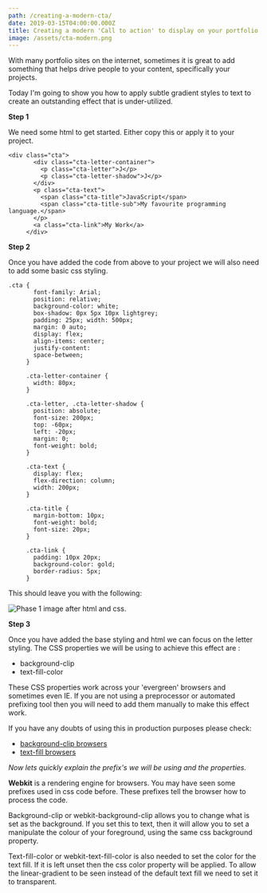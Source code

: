 ```yaml
---
path: /creating-a-modern-cta/
date: 2019-03-15T04:00:00.000Z
title: Creating a modern 'Call to action' to display on your portfolio site
image: /assets/cta-modern.png
---
```

With many portfolio sites on the internet, sometimes it is great to add something that helps drive people to your content, specifically your projects.

Today I'm going to show you how to apply subtle gradient styles to text to create an outstanding effect that is under-utilized.

**Step 1**

We need some html to get started. Either copy this or apply it to your project.

```
<div class="cta">
       <div class="cta-letter-container">
         <p class="cta-letter">J</p>
         <p class="cta-letter-shadow">J</p>
       </div>
       <p class="cta-text">
         <span class="cta-title">JavaScript</span>
         <span class="cta-title-sub">My favourite programming language.</span>
       </p>
       <a class="cta-link">My Work</a>
     </div>
```

**Step 2**

Once you have added the code from above to your project we will also need to add some basic css styling.

```
.cta { 
       font-family: Arial; 
       position: relative; 
       background-color: white; 
       box-shadow: 0px 5px 10px lightgrey; 
       padding: 25px; width: 500px; 
       margin: 0 auto; 
       display: flex; 
       align-items: center; 
       justify-content: 
       space-between;
     } 

     .cta-letter-container {
       width: 80px;
     } 

     .cta-letter, .cta-letter-shadow { 
       position: absolute; 
       font-size: 200px; 
       top: -60px; 
       left: -20px; 
       margin: 0; 
       font-weight: bold; 
     } 

     .cta-text { 
       display: flex; 
       flex-direction: column; 
       width: 200px;
     }

     .cta-title {
       margin-bottom: 10px; 
       font-weight: bold; 
       font-size: 20px; 
     } 

     .cta-link { 
       padding: 10px 20px; 
       background-color: gold; 
       border-radius: 5px; 
     }
```

This should leave you with the following: 

![Phase 1 image after html and css.](/assets/letter-phase-1.png "Phase 1 image")

**Step 3**

Once you have added the base styling and html we can focus on the letter styling. The CSS properties we will be using to achieve this effect are : 

* background-clip
* text-fill-color

These CSS properties work across your 'evergreen' browsers and sometimes even IE. If you are not using a preprocessor or automated prefixing tool then you will need to add them manually to make this effect work.

If you have any doubts of using this in production purposes please check: 

* [background-clip browsers](https://caniuse.com/#search=background-clip)
* [text-fill browsers](https://caniuse.com/#search=text-fill)

_Now lets quickly explain the prefix's we will be using and the properties._

**Webkit** is a rendering engine for browsers. You may have seen some prefixes used in css code before. These prefixes tell the browser how to process the code.

Background-clip or webkit-background-clip allows you to change what is set as the background. If you set this to text, then it will allow you to set a manipulate the colour of your foreground, using the same css background property. 

Text-fill-color or webkit-text-fill-color is also needed to set the color for the text fill. If it is left unset then the css color property will be applied. To allow the linear-gradient to be seen instead of the default text fill we need to set it to transparent.
